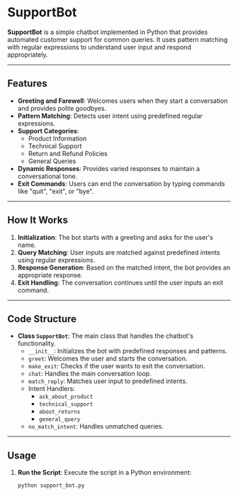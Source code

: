 # SupportBot

**SupportBot** is a simple chatbot implemented in Python that provides automated customer support for common queries. It uses pattern matching with regular expressions to understand user input and respond appropriately.

---

## Features

- **Greeting and Farewell**: Welcomes users when they start a conversation and provides polite goodbyes.
- **Pattern Matching**: Detects user intent using predefined regular expressions.
- **Support Categories**:
  - Product Information
  - Technical Support
  - Return and Refund Policies
  - General Queries
- **Dynamic Responses**: Provides varied responses to maintain a conversational tone.
- **Exit Commands**: Users can end the conversation by typing commands like "quit", "exit", or "bye".

---

## How It Works

1. **Initialization**: The bot starts with a greeting and asks for the user's name.
2. **Query Matching**: User inputs are matched against predefined intents using regular expressions.
3. **Response Generation**: Based on the matched intent, the bot provides an appropriate response.
4. **Exit Handling**: The conversation continues until the user inputs an exit command.

---

## Code Structure

- **Class `SupportBot`**: The main class that handles the chatbot's functionality.
  - `__init__`: Initializes the bot with predefined responses and patterns.
  - `greet`: Welcomes the user and starts the conversation.
  - `make_exit`: Checks if the user wants to exit the conversation.
  - `chat`: Handles the main conversation loop.
  - `match_reply`: Matches user input to predefined intents.
  - Intent Handlers:
    - `ask_about_product`
    - `technical_support`
    - `about_returns`
    - `general_query`
  - `no_match_intent`: Handles unmatched queries.

---

## Usage

1. **Run the Script**: 
   Execute the script in a Python environment:
   ```bash
   python support_bot.py

